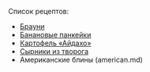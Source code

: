 Список рецептов:
- [Брауни](brownie.md) 
- [Банановые панкейки](banana.md)
- [Картофель «Айдахо»](aidaho.md)
- [Сырники из творога](cheese_pancakes.md)
 - Американские блины (american.md)
